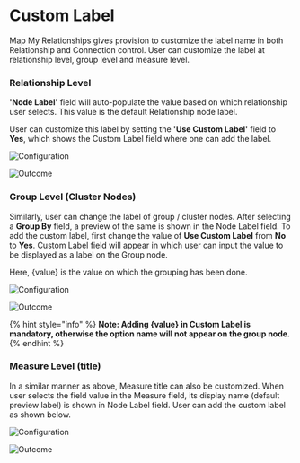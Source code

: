# Custom Label

Map My Relationships gives provision to customize the label name in both Relationship and Connection control. User can customize the label at relationship level, group level and measure level.

### Relationship Level

**'Node Label'** field will auto-populate the value based on which relationship user selects. This value is the default Relationship node label.

User can customize this label by setting the **'Use Custom Label'** field to **Yes**, which shows the Custom Label field where one can add the label.

![Configuration](<../../.gitbook/assets/Custom Label Relationship\_1.jpg>)

![Outcome](<../../.gitbook/assets/Custom Label Relationship\_2.jpg>)

### Group Level (Cluster Nodes)

Similarly, user can change the label of group / cluster nodes. After selecting a **Group By** field, a preview of the same is shown in the Node Label field. To add the custom label, first change the value of **Use Custom Label** from **No** to **Yes**. Custom Label field will appear in which user can input the value to be displayed as a label on the Group node.

Here, {value} is the value on which the grouping has been done.

![Configuration](<../../.gitbook/assets/Custom Label Group\_1.jpg>)

![Outcome](<../../.gitbook/assets/Custom Label Group\_2.jpg>)



{% hint style="info" %}
**Note: Adding {value} in Custom Label is mandatory, otherwise the option name will not appear on the group node.**
{% endhint %}

### Measure Level (title)

In a similar manner as above, Measure title can also be customized. When user selects the field value in the Measure field, its display name (default preview label) is shown in Node Label field. User can add the custom label as shown below.

![Configuration](<../../.gitbook/assets/Custom Label Measure\_1.jpg>)

![Outcome](<../../.gitbook/assets/Custom Label Measure\_2.jpg>)
